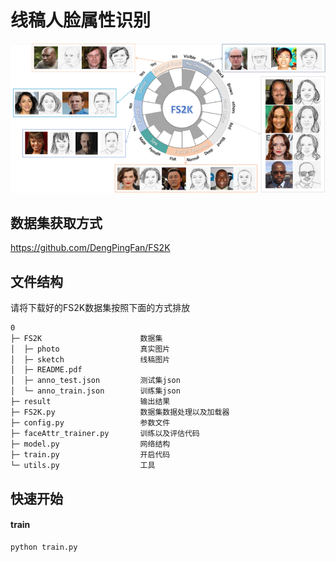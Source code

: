 # 线稿人脸属性识别

![FS2K](cover_pictures/FS2K.png)

## 数据集获取方式

https://github.com/DengPingFan/FS2K

## 文件结构
请将下载好的FS2K数据集按照下面的方式排放
```
0              
├─ FS2K                      数据集
│  ├─ photo                  真实图片
│  ├─ sketch                 线稿图片
│  ├─ README.pdf             
│  ├─ anno_test.json         测试集json
│  └─ anno_train.json        训练集json
├─ result                    输出结果
├─ FS2K.py                   数据集数据处理以及加载器
├─ config.py                 参数文件
├─ faceAttr_trainer.py       训练以及评估代码
├─ model.py                  网络结构
├─ train.py                  开启代码
└─ utils.py                  工具
```
## 快速开始

#### train

```sh
python train.py
```







